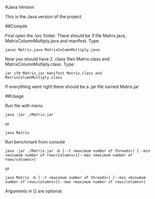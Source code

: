 #Java Version

This is the Java version of the project. 

##Compile

First open the /src folder. There should be 3 file Matrix.java, MatrixColumnMultiply.java and manifest.
Type:
```
javac Matrix.java MatrixColumnMultiply.java
```
Now you should have 2 .class files Matrix.class and MatrixColumnMultiply.class.
Type:
```
jar cfm Matrix.jar manifest Matrix.class and MatrixColumnMultiply.class
```
If everything went right there should be a .jar file named Matrix.jar

##Usage

Run file with menu
```
java -jar ./Matrix.jar
```
or
```
java Matrix
```

Run benchmark from console
```
java -jar ./Matrix.jar -b [--t <maximum number of threads>] [--min <minumum number of rows/columns>][--max <maximum number of rows/columns>]
```
or
```
java Matrix -b [--t <maximum number of threads>] [--min <minumum number of rows/columns>][--max <maximum number of rows/columns>]
```

Arguments in [] are optional.

##
